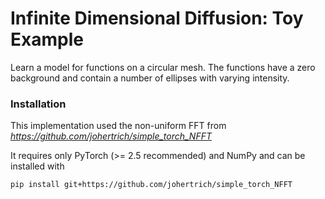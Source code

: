 # Infinite Dimensional Diffusion: Toy Example 

Learn a model for functions on a circular mesh. The functions have a zero background and contain a number of ellipses with varying intensity.  



### Installation

This implementation used the non-uniform FFT from *https://github.com/johertrich/simple_torch_NFFT*

It requires only PyTorch (>= 2.5 recommended) and NumPy and can be installed with
```
pip install git+https://github.com/johertrich/simple_torch_NFFT
```
